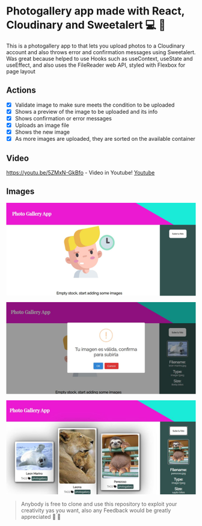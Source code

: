  # Photogallery app made with React, Cloudinary and Sweetalert :computer:	:rocket:

This is a photogallery app to that lets you upload photos to a Cloudinary account and also throws error and confirmation messages using Sweetalert. Was great because helped to use Hooks such as useContext, useState and useEffect, and also uses the FileReader web API, styled with Flexbox for page layout

## Actions

- [x] Validate image to make sure meets the condition to be uploaded
- [x] Shows a preview of the image to be uploaded and its info
- [x] Shows confirmation or error messages
- [x] Uploads an image file
- [x] Shows the new image
- [x] As more images are uploaded, they are sorted on the available container

## Video

https://youtu.be/5ZMxN-GkBfo - Video in Youtube!
[Youtube](https://youtu.be/5ZMxN-GkBfo)

## Images

![First snapshot](/img/snapshot1.JPG)

![Second snapshot](/img/snapshot2.JPG)

![Third snapshot](/img/snapshot3.JPG)


> Anybody is free to clone and use this repository to exploit your creativity yas you want, also any Feedback would be greatly appreciated :100: :hugs:	
